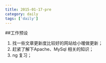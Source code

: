 ```yaml
---
title: 2015-01-17-pre
category: daily
tags: ['daily']
---
```


##工作预设
1. 找一些文章更新度比较好的网站给小暧做更新；
2. 赶紧了解下Apache、MySql 相关的知识；
3. ng 复习；